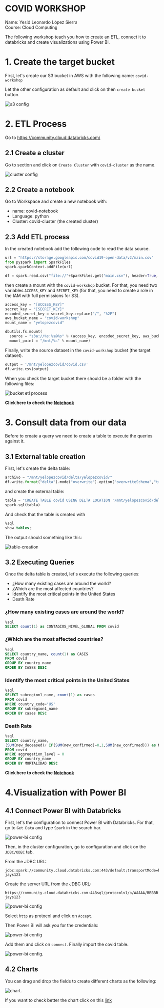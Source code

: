 # COVID WORKSHOP

Name: Yesid Leonardo López Sierra  
Course: Cloud Computing  



The following workshop teach you how to create an ETL, connect it to databricks and create visualizations using Power BI.

# 1. Create the target bucket

First, let's create our S3 bucket in AWS with the following name: `covid-workshop`

Let the other configuration as default and click on then `create bucket` button.

![s3 config](https://github.com/leonleo997/covid-workshop/blob/master/assets/images/s3-config.PNG?raw=true)

# 2. ETL Process

Go to https://community.cloud.databricks.com/ 

## 2.1 Create a cluster
Go to section and click on `Create Cluster` with `covid-cluster` as the name.

![cluster config](https://github.com/leonleo997/covid-workshop/blob/master/assets/images/databricks-cluster.PNG?raw=true)

## 2.2 Create a notebook

Go to Workspace and create a new notebook with:

- name: covid-notebook
- Language: python
- Cluster: covid-cluster (the created cluster)

## 2.3 Add ETL process

In the created notebook add the following code to read the data source.

```python
url = "https://storage.googleapis.com/covid19-open-data/v2/main.csv"
from pyspark import SparkFiles
spark.sparkContext.addFile(url)

df = spark.read.csv("file://"+SparkFiles.get("main.csv"), header=True, inferSchema= True)
```

then create a mount with the `covid-workshop` bucket. For that, you need two variables  `ACCESS_KEY` and `SECRET_KEY` (for that, you need to create a role in the IAM with full permissions for S3).

```python
access_key = "[ACCESS_KEY]"
secret_key = "[SECRET_KEY]"
encoded_secret_key = secret_key.replace("/", "%2F")
aws_bucket_name = "covid-workshop"
mount_name = "yelopezcovid"

dbutils.fs.mount(
  source = "s3a://%s:%s@%s" % (access_key, encoded_secret_key, aws_bucket_name), 
  mount_point = "/mnt/%s" % mount_name)
```
Finally, write the source dataset in the `covid-workshop` bucket (the target dataset).

```python
output = '/mnt/yelopezcovid/covid.csv'
df.write.csv(output)
```
When you check the target bucket there should be a folder with the following files:

![bucket etl process](https://github.com/leonleo997/covid-workshop/blob/master/assets/images/s3-output-etl.PNG?raw=true)

**Click here to check the [Notebook](https://databricks-prod-cloudfront.cloud.databricks.com/public/4027ec902e239c93eaaa8714f173bcfc/344449423735776/2785392546371234/8354352135207898/latest.html)**

# 3. Consult data from our data
Before to create a query we need to create a table to execute the queries against it. 


## 3.1 External table creation  

First, let's create the delta table:

```python
archivo = "/mnt/yelopezcovid/delta/yelopezcovid/"
df.write.format("delta").mode("overwrite").option("overwriteSchema","true").save(archivo)
```

and create the external table:

```python
tabla = "CREATE TABLE covid USING DELTA LOCATION '/mnt/yelopezcovid/delta/yelopezcovid/'"
spark.sql(tabla)
```

And check that the table is created with 

```SQL
%sql
show tables;
```

The output should something like this:  

![table-creation](https://github.com/leonleo997/covid-workshop/blob/master/assets/images/table-creation.PNG?raw=true)

## 3.2 Executing Queries

Once the delta table is created, let's execute the following queries:  

* ¿How many existing cases are around the world?
* ¿Which are the most affected countries?  
* Identify the most critical points in the United States
* Death Rate 

### ¿How many existing cases are around the world?
```sql
%sql
SELECT count(1) as CONTAGIOS_NIVEL_GLOBAL FROM covid
```

### ¿Which are the most affected countries?
```sql
%sql
SELECT country_name, count(1) as CASES 
FROM covid
GROUP BY country_name
ORDER BY CASES DESC
```

### Identify the most critical points in the United States

```sql
%sql
SELECT subregion1_name, count(1) as cases
FROM covid
WHERE country_code='US'
GROUP BY subregion1_name
ORDER BY cases DESC
```

### Death Rate  

```sql
%sql
SELECT country_name, 
(SUM(new_deceased)/ IF(SUM(new_confirmed)=0,1,SUM(new_confirmed))) as MORTALIDAD
FROM covid
WHERE aggregation_level = 0
GROUP BY country_name
ORDER BY MORTALIDAD DESC
```

**Click here to check the [Notebook](https://databricks-prod-cloudfront.cloud.databricks.com/public/4027ec902e239c93eaaa8714f173bcfc/344449423735776/2785392546371234/8354352135207898/latest.html)**

# 4.Visualization with Power BI

## 4.1 Connect Power BI with Databricks

First, let's the configuration to connect Power BI with Databricks. For that, go to `Get Data` and type `Spark` in the search bar.

![power-bi config](https://github.com/leonleo997/covid-workshop/blob/master/assets/images/power-bi-config0.PNG?raw=true)

Then, in the cluster configuration, go to configuration and click on the `JDBC/ODBC` tab.

From the JDBC URL:

```
jdbc:spark://community.cloud.databricks.com:443/default;transportMode=http;ssl=1;httpPath=sql/protocolv1/o/AAAAA/BBBBB-jays123
```

Create the server URL from the JDBC URL:

```
https://community.cloud.databricks.com:443sql/protocolv1/o/AAAAA/BBBBB-jays123
```
![power-bi config](https://github.com/leonleo997/covid-workshop/blob/master/assets/images/power-bi-config.PNG?raw=true)

Select `http` as protocol and click on `Accept`.

Then Power BI will ask you for the credentials:

![power-bi config](https://github.com/leonleo997/covid-workshop/blob/master/assets/images/power-bi-config2.PNG?raw=true)

Add them and click on `connect`. Finally import the covid table.

![power-bi config](https://github.com/leonleo997/covid-workshop/blob/master/assets/images/power-bi-config3.PNG?raw=true).

## 4.2 Charts

You can drag and drop the fields to create different charts as the following:

![chart](https://github.com/leonleo997/covid-workshop/blob/master/assets/images/power-bi-chart.PNG?raw=true).

If you want to check better the chart click on this [link](https://github.com/leonleo997/covid-workshop/blob/master/assets/images/power-bi-chart.pdf)

